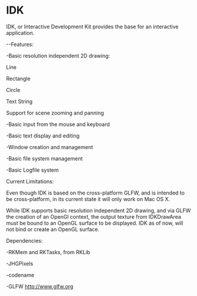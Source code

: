 # IDK

IDK, or Interactive Development Kit provides the base for an interactive application.

--Features:

-Basic resolution independent 2D drawing:
 
 Line

 Rectangle

 Circle

 Text String

 Support for scene zooming and panning

-Basic input from the mouse and keyboard

-Basic text display and editing

-Window creation and management

-Basic file system management

-Basic Logfile system

Current Limitations:

Even though IDK is based on the cross-platform GLFW, and is intended to be cross-platform, in its current state it will
only work on Mac OS X.

While IDK supports basic resolution independent 2D drawing, and via GLFW the creation of an OpenGl context, the output 
texture from IDKDrawArea must be bound to an OpenGL surface to be displayed. IDK as of now, will not bind or create an OpenGL surface.

Dependencies: 

 -RKMem and RKTasks, from RKLib

 -JHGPixels
 
 -codename

 -GLFW http://www.glfw.org